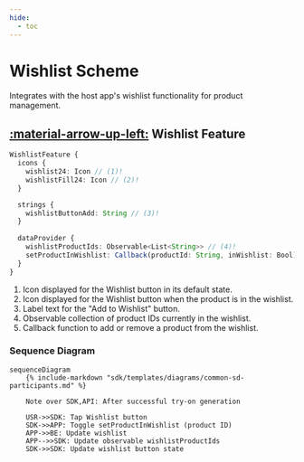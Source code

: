 ```yaml
---
hide:
  - toc
---
```

# Wishlist Scheme

Integrates with the host app's wishlist functionality for product management.

## [:material-arrow-up-left:](/sdk/developer/configuration/features/#features) Wishlist Feature
```typescript
WishlistFeature {
  icons {
    wishlist24: Icon // (1)!
    wishlistFill24: Icon // (2)!
  }

  strings {
    wishlistButtonAdd: String // (3)!
  }
  
  dataProvider {
    wishlistProductIds: Observable<List<String>> // (4)!
    setProductInWishlist: Callback(productId: String, inWishlist: Bool) // (5)!
  }
}
```

1.  Icon displayed for the Wishlist button in its default state.
2.  Icon displayed for the Wishlist button when the product is in the wishlist.
3.  Label text for the "Add to Wishlist" button.
4.  Observable collection of product IDs currently in the wishlist.
5.  Callback function to add or remove a product from the wishlist. 


### Sequence Diagram

``` mermaid
sequenceDiagram
    {% include-markdown "sdk/templates/diagrams/common-sd-participants.md" %}

    Note over SDK,API: After successful try-on generation

    USR->>SDK: Tap Wishlist button
    SDK->>APP: Toggle setProductInWishlist (product ID)
    APP->>BE: Update wishlist
    APP-->>SDK: Update observable wishlistProductIds
    SDK->>SDK: Update wishlist button state

```